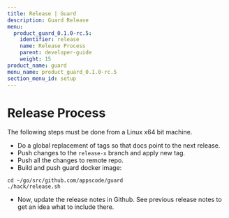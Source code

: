 ```yaml
---
title: Release | Guard
description: Guard Release
menu:
  product_guard_0.1.0-rc.5:
    identifier: release
    name: Release Process
    parent: developer-guide
    weight: 15
product_name: guard
menu_name: product_guard_0.1.0-rc.5
section_menu_id: setup
---
```


# Release Process

The following steps must be done from a Linux x64 bit machine.

- Do a global replacement of tags so that docs point to the next release.
- Push changes to the `release-x` branch and apply new tag.
- Push all the changes to remote repo.
- Build and push guard docker image:

```console
cd ~/go/src/github.com/appscode/guard
./hack/release.sh
```

- Now, update the release notes in Github. See previous release notes to get an idea what to include there.
